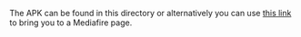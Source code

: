 The APK can be found in this directory or alternatively you can use [this link](http://www.mediafire.com/file/60lxvn6ipyit22r/GoShop.apk/file) to bring you to a Mediafire page.
